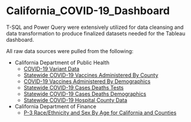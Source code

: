 # California_COVID-19_Dashboard


T-SQL and Power Query were extensively utilized for data cleansing and data transformation to produce finalized datasets needed for the Tableau dashboard.  

All raw data sources were pulled from the following:

* California Department of Public Health
  * [COVID-19 Variant Data](https://data.chhs.ca.gov/dataset/covid-19-variant-data)
  * [Statewide COVID-19 Vaccines Administered By County](https://data.chhs.ca.gov/dataset/vaccine-progress-dashboard)
  * [COVID-19 Vaccines Administered By Demographics](https://data.chhs.ca.gov/dataset/vaccine-progress-dashboard)
  * [Statewide COVID-19 Cases Deaths Tests](https://data.chhs.ca.gov/dataset/covid-19-time-series-metrics-by-county-and-state)
  * [Statewide COVID-19 Cases Deaths Demographics](https://data.chhs.ca.gov/dataset/covid-19-time-series-metrics-by-county-and-state)
  * [Statewide COVID-19 Hospital County Data](https://data.ca.gov/dataset/covid-19-hospital-data1)
* California Department of Finance
  * [P-3 Race/Ethnicity and Sex By Age for California and Counties](https://dof.ca.gov/forecasting/demographics/projections/)
